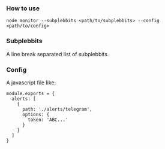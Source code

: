 ### How to use

```
node monitor --subplebbits <path/to/subplebbits> --config <path/to/config>
```

### Subplebbits

A line break separated list of subplebbits.

### Config

A javascript file like:

```
module.exports = {
  alerts: [
    {
      path: './alerts/telegram',
      options: {
        token: 'ABC...'
      }
    }
  ]
}
```
